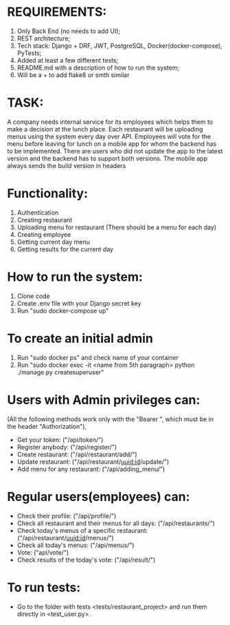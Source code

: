# REQUIREMENTS:
1. Only Back End (no needs to add UI); 
2. REST architecture; 
3. Tech stack: Django + DRF, JWT, PostgreSQL, Docker(docker-compose), PyTests; 
4. Added at least a few different tests; 
5. README.md with a description of how to run the system; 
6. Will be a + to add flake8 or smth similar

# TASK:
A company needs internal service for its employees which helps them to
make a decision at the lunch place. Each restaurant will be uploading menus
using the system every day over API.
Employees will vote for the menu before leaving for lunch on a mobile app
for whom the backend has to be implemented. There are users who did not
update the app to the latest version and the backend has to support both
versions. The mobile app always sends the build version in headers

# Functionality:
1. Authentication 
2. Creating restaurant 
3. Uploading menu for restaurant (There should be a menu for each day)
4. Creating employee 
5. Getting current day menu 
6. Getting results for the current day

#   How to run the system:
1. Clone code
2. Create .env file with your Django secret key
3. Run "sudo docker-compose up"

# To create an initial admin 
1. Run "sudo docker ps" and check name of your container
2. Run "sudo docker exec -it <name from 5th paragraph> python ./manage.py createsuperuser"

# Users with Admin privileges can:
(All the following methods work only with the "Bearer <your access token>", which must be in the header "Authorization"),
- Get your token: ("/api/token/")
- Register anybody: ("/api/register/")
- Create restaurant: ("/api/restaurant/add/")
- Update restaurant: ("/api/restaurant/<uuid:id>/update/")
- Add menu for any restaurant: ("/api/adding_menu/")

# Regular users(employees) can:
- Check their profile: ("/api/profile/")
- Check all restaurant and their menus for all days: ("/api/restaurants/")
- Check today's menus of a specific restaurant: ("/api/restaurant/<uuid:id>/menus/")
- Check all today's menus: ("/api/menus/")
- Vote: ("api/vote/")
- Check results of the today's vote: ("/api/result/")

# To run tests:
- Go to the folder with tests <tests/restaurant_project>
and run them directly in <test_user.py>.
